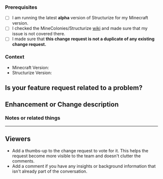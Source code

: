 <!-- PLEASE DO NOT DELETE TOPICS AS YOUR ISSUE WILL GET CLOSED -->
### Prerequisites <!-- Replace spaces with "x" to tick boxes. -->

- [ ] I am running the latest **alpha** version of Structurize for my Minecraft version.
- [ ] I checked the MineColonies/Structurize [wiki](https://wiki.minecolonies.ldtteam.com/) and made sure that my issue is not covered there.
- [ ] I made sure that **this change request is not a duplicate of any existing change request.**

### Context <!-- Exact Structurize version (e.g. 0.9.126-ALPHA or 0.9.2-RELEASE) *and* the Minecraft version you're playing, please.-->

- Minecraft Version:
- Structurize Version:

## Is your feature request related to a problem?
<!-- A clear and concise description of what the problem is. Ex: I'm always frustrated when... -->

## Enhancement or Change description
<!-- A clear and concise description of what you want to happen. -->

### Notes or related things
<!-- Anything else you would like to say. -->

---
## Viewers

* Add a thumbs-up to the change request to vote for it. This helps the request become more visible to the team and doesn't clutter the comments.
* Add a comment if you have any insights or background information that isn't already part of the conversation.
